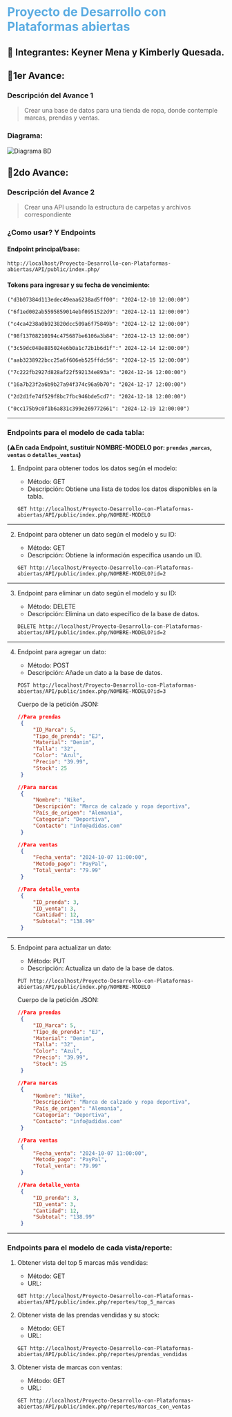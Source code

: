 # <p style="color: rgb(93, 173, 226);"> Proyecto de Desarrollo con Plataformas abiertas </p>

## 👥 Integrantes: Keyner Mena y Kimberly Quesada.

## 📄1er Avance:

### Descripción del Avance 1

> Crear una base de datos para una tienda de ropa, donde contemple marcas, prendas y ventas.

### Diagrama:

![Diagrama BD](Diagrama.png "Diagrama BD")

## 📄2do Avance:

### Descripción del Avance 2

> Crear una API usando la estructura de carpetas y archivos correspondiente

### ¿Como usar? Y Endpoints

#### Endpoint principal/base:

`http://localhost/Proyecto-Desarrollo-con-Plataformas-abiertas/API/public/index.php/`

#### Tokens para ingresar y su fecha de vencimiento:

```
("d3b07384d113edec49eaa6238ad5ff00": "2024-12-10 12:00:00")

("6f1ed002ab5595859014ebf0951522d9": "2024-12-11 12:00:00")

("c4ca4238a0b923820dcc509a6f75849b": "2024-12-12 12:00:00")

("98f13708210194c475687be6106a3b84": "2024-12-13 12:00:00")

("3c59dc048e885024e6b0a1c72b1b6d1f":" 2024-12-14 12:00:00")

("aab3238922bcc25a6f606eb525ffdc56": "2024-12-15 12:00:00")

("7c222fb2927d828af22f592134e893a": "2024-12-16 12:00:00")

("16a7b23f2a6b9b27a94f374c96a9b70": "2024-12-17 12:00:00")

("2d2d1fe74f529f8bc7fbc946bde5cd7": "2024-12-18 12:00:00")

("0cc175b9c0f1b6a831c399e269772661": "2024-12-19 12:00:00")
```

---

### Endpoints para el modelo de cada tabla:

**(⚠️En cada Endpoint, sustituir NOMBRE-MODELO por: `prendas` ,`marcas`, `ventas` o `detalles_ventas`)**

1. Endpoint para obtener todos los datos según el modelo:

   - Método: GET
   - Descripción: Obtiene una lista de todos los datos disponibles en la tabla.

   ```http
   GET http://localhost/Proyecto-Desarrollo-con-Plataformas-abiertas/API/public/index.php/NOMBRE-MODELO
   ```

---

2. Endpoint para obtener un dato según el modelo y su ID:

   - Método: GET
   - Descripción: Obtiene la información específica usando un ID.

   ```http
   GET http://localhost/Proyecto-Desarrollo-con-Plataformas-abiertas/API/public/index.php/NOMBRE-MODELO?id=2
   ```

---

3. Endpoint para eliminar un dato según el modelo y su ID:

   - Método: DELETE
   - Descripción: Elimina un dato específico de la base de datos.

   ```http
   DELETE http://localhost/Proyecto-Desarrollo-con-Plataformas-abiertas/API/public/index.php/NOMBRE-MODELO?id=2
   ```

---

4. Endpoint para agregar un dato:

   - Método: POST
   - Descripción: Añade un dato a la base de datos.

   ```http
   POST http://localhost/Proyecto-Desarrollo-con-Plataformas-abiertas/API/public/index.php/NOMBRE-MODELO?id=3
   ```

   Cuerpo de la petición JSON:

   ```json
   //Para prendas
    {
        "ID_Marca": 5,
        "Tipo_de_prenda": "EJ",
        "Material": "Denim",
        "Talla": "32",
        "Color": "Azul",
        "Precio": "39.99",
        "Stock": 25
    }

   //Para marcas
    {
        "Nombre": "Nike",
        "Descripción": "Marca de calzado y ropa deportiva",
        "País_de_origen": "Alemania",
        "Categoría": "Deportiva",
        "Contacto": "info@adidas.com"
    }

   //Para ventas
    {
        "Fecha_venta": "2024-10-07 11:00:00",
        "Metodo_pago": "PayPal",
        "Total_venta": "79.99"
    }

   //Para detalle_venta
    {
        "ID_prenda": 3,
        "ID_venta": 3,
        "Cantidad": 12,
        "Subtotal": "138.99"
    }
   ```

---

5. Endpoint para actualizar un dato:

   - Método: PUT
   - Descripción: Actualiza un dato de la base de datos.

   ```http
   PUT http://localhost/Proyecto-Desarrollo-con-Plataformas-abiertas/API/public/index.php/NOMBRE-MODELO
   ```

   Cuerpo de la petición JSON:

   ```json
   //Para prendas
    {
        "ID_Marca": 5,
        "Tipo_de_prenda": "EJ",
        "Material": "Denim",
        "Talla": "32",
        "Color": "Azul",
        "Precio": "39.99",
        "Stock": 25
    }

   //Para marcas
    {
        "Nombre": "Nike",
        "Descripción": "Marca de calzado y ropa deportiva",
        "País_de_origen": "Alemania",
        "Categoría": "Deportiva",
        "Contacto": "info@adidas.com"
    }

   //Para ventas
    {
        "Fecha_venta": "2024-10-07 11:00:00",
        "Metodo_pago": "PayPal",
        "Total_venta": "79.99"
    }

   //Para detalle_venta
    {
        "ID_prenda": 3,
        "ID_venta": 3,
        "Cantidad": 12,
        "Subtotal": "138.99"
    }
   ```

---

### Endpoints para el modelo de cada vista/reporte:

1. Obtener vista del top 5 marcas más vendidas:

   - Método: GET
   - URL:

   ```http
   GET http://localhost/Proyecto-Desarrollo-con-Plataformas-abiertas/API/public/index.php/reportes/top_5_marcas
   ```

2. Obtener vista de las prendas vendidas y su stock:

   - Método: GET
   - URL:

   ```http
   GET http://localhost/Proyecto-Desarrollo-con-Plataformas-abiertas/API/public/index.php/reportes/prendas_vendidas
   ```

3. Obtener vista de marcas con ventas:
   - Método: GET
   - URL:
   ```http
   GET http://localhost/Proyecto-Desarrollo-con-Plataformas-abiertas/API/public/index.php/reportes/marcas_con_ventas
   ```
